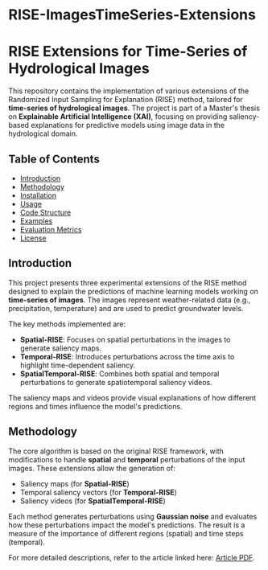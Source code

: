 # RISE-ImagesTimeSeries-Extensions

# RISE Extensions for Time-Series of Hydrological Images

This repository contains the implementation of various extensions of the Randomized Input Sampling for Explanation (RISE) method, tailored for **time-series of hydrological images**. The project is part of a Master's thesis on **Explainable Artificial Intelligence (XAI)**, focusing on providing saliency-based explanations for predictive models using image data in the hydrological domain.

## Table of Contents
- [Introduction](#introduction)
- [Methodology](#methodology)
- [Installation](#installation)
- [Usage](#usage)
- [Code Structure](#code-structure)
- [Examples](#examples)
- [Evaluation Metrics](#evaluation-metrics)
- [License](#license)

## Introduction
This project presents three experimental extensions of the RISE method designed to explain the predictions of machine learning models working on **time-series of images**. The images represent weather-related data (e.g., precipitation, temperature) and are used to predict groundwater levels.

The key methods implemented are:
- **Spatial-RISE**: Focuses on spatial perturbations in the images to generate saliency maps.
- **Temporal-RISE**: Introduces perturbations across the time axis to highlight time-dependent saliency.
- **SpatialTemporal-RISE**: Combines both spatial and temporal perturbations to generate spatiotemporal saliency videos.

The saliency maps and videos provide visual explanations of how different regions and times influence the model's predictions.

## Methodology
The core algorithm is based on the original RISE framework, with modifications to handle **spatial** and **temporal** perturbations of the input images. These extensions allow the generation of:
- Saliency maps (for **Spatial-RISE**)
- Temporal saliency vectors (for **Temporal-RISE**)
- Saliency videos (for **SpatialTemporal-RISE**)

Each method generates perturbations using **Gaussian noise** and evaluates how these perturbations impact the model's predictions. The result is a measure of the importance of different regions (spatial) and time steps (temporal).

For more detailed descriptions, refer to the article linked here: [Article PDF](link-to-article).
